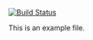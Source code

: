 [![Build Status](https://travis-ci.org/askudlarek/MyFirstExample.svg?branch=master)](https://travis-ci.org/askudlarek/MyFirstExample)

This is an example file.
